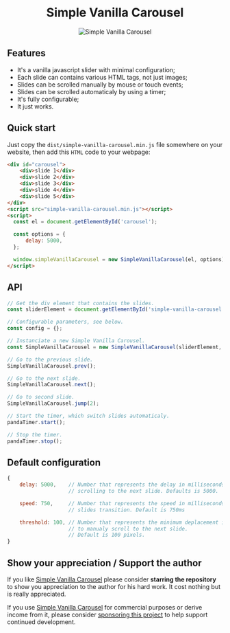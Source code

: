 <h1 align="center">
    Simple Vanilla Carousel
</h1>

<p align="center">
    <img src="simple-vanilla-carousel.gif" alt="Simple Vanilla Carousel">
</p>

## Features

- It's a vanilla javascript slider with minimal configuration;
- Each slide can contains various HTML tags, not just images;
- Slides can be scrolled manually by mouse or touch events;
- Slides can be scrolled automaticaly by using a timer;
- It's fully configurable;
- It just works.

## Quick start

Just copy the `dist/simple-vanilla-carousel.min.js` file somewhere on your website, then add this `HTML` code to your webpage:

```html
<div id="carousel">
    <div>slide 1</div>
    <div>slide 2</div>
    <div>slide 3</div>
    <div>slide 4</div>
    <div>slide 5</div>
</div>
<script src="simple-vanilla-carousel.min.js"></script>
<script>
  const el = document.getElementById('carousel');

  const options = {
      delay: 5000,
  };

  window.simpleVanillaCarousel = new SimpleVanillaCarousel(el, options);
</script>
```

## API

```javascript
// Get the div element that contains the slides.
const sliderElement = document.getElementById('simple-vanilla-carousel');

// Configurable parameters, see below.
const config = {};

// Instanciate a new Simple Vanilla Carousel.
const SimpleVanillaCarousel = new SimpleVanillaCarousel(sliderElement, config);
```

```javascript
// Go to the previous slide.
SimpleVanillaCarousel.prev();

// Go to the next slide.
SimpleVanillaCarousel.next();

// Go to second slide.
SimpleVanillaCarousel.jump(2);
```

```javascript
// Start the timer, which switch slides automaticaly.
pandaTimer.start();

// Stop the timer.
pandaTimer.stop();
```

## Default configuration

```javascript
{
    delay: 5000,    // Number that represents the delay in milliseconds before
                    // scrolling to the next slide. Defaults is 5000.

    speed: 750,     // Number that represents the speed in milliseconds of
                    // slides transition. Default is 750ms

    threshold: 100, // Number that represents the minimum deplacement in pixels
                    // to manualy scroll to the next slide.
                    // Default is 100 pixels.
}
```

## Show your appreciation / Support the author

If you like [Simple Vanilla Carousel](https://github.com/chuot/simple-vanilla-carousel) please consider **starring the repository** to show you appreciation to the author for his hard work. It cost nothing but is really appreciated.

If you use [Simple Vanilla Carousel](https://github.com/chuot/simple-vanilla-carousel) for commercial purposes or derive income from it, please consider [sponsoring this project](https://github.com/sponsors/chuot) to help support continued development.
